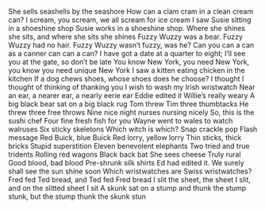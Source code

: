 She sells seashells by the seashore
How can a clam cram in a clean cream can?
I scream, you scream, we all scream for ice cream
I saw Susie sitting in a shoeshine shop
Susie works in a shoeshine shop. Where she shines she sits, and where she sits she shines
Fuzzy Wuzzy was a bear. Fuzzy Wuzzy had no hair. Fuzzy Wuzzy wasn’t fuzzy, was he?
Can you can a can as a canner can can a can?
I have got a date at a quarter to eight; I’ll see you at the gate, so don’t be late
You know New York, you need New York, you know you need unique New York
I saw a kitten eating chicken in the kitchen
If a dog chews shoes, whose shoes does he choose?
I thought I thought of thinking of thanking you
I wish to wash my Irish wristwatch
Near an ear, a nearer ear, a nearly eerie ear
Eddie edited it
Willie’s really weary
A big black bear sat on a big black rug
Tom threw Tim three thumbtacks
He threw three free throws
Nine nice night nurses nursing nicely
So, this is the sushi chef
Four fine fresh fish for you
Wayne went to wales to watch walruses
Six sticky skeletons 
Which witch is which? 
Snap crackle pop 
Flash message 
Red Buick, blue Buick 
Red lorry, yellow lorry 
Thin sticks, thick bricks 
Stupid superstition 
Eleven benevolent elephants 
Two tried and true tridents 
Rolling red wagons 
Black back bat 
She sees cheese 
Truly rural 
Good blood, bad blood 
Pre-shrunk silk shirts 
Ed had edited it. 
We surely shall see the sun shine soon
Which wristwatches are Swiss wristwatches?
Fred fed Ted bread, and Ted fed Fred bread
I slit the sheet, the sheet I slit, and on the slitted sheet I sit
A skunk sat on a stump and thunk the stump stunk, but the stump thunk the skunk stun




